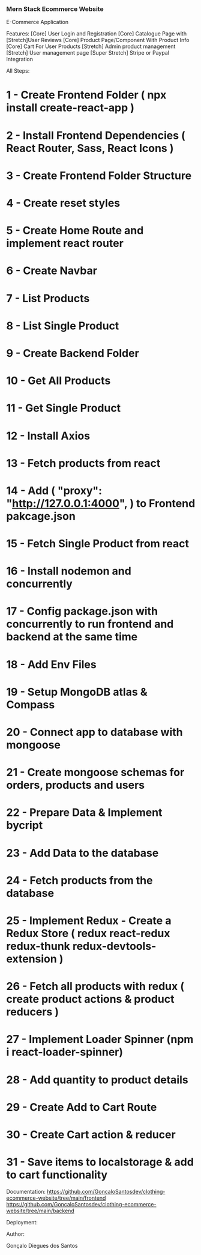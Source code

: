 ### Mern Stack Ecommerce Website ###

E-Commerce Application

Features:
    [Core] User Login and Registration
    [Core] Catalogue Page with [Stretch]User Reviews
    [Core] Product Page/Component With Product Info
    [Core] Cart For User Products
    [Stretch] Admin product management
    [Stretch] User management page
    [Super Stretch] Stripe or Paypal Integration

All Steps: 

# 1 - Create Frontend Folder ( npx install create-react-app )
# 2 - Install Frontend Dependencies ( React Router, Sass, React Icons )
# 3 - Create Frontend Folder Structure
# 4 - Create reset styles
# 5 - Create Home Route and implement react router 
# 6 - Create Navbar
# 7 - List Products 
# 8 - List Single Product 
# 9 - Create Backend Folder 
# 10 - Get All Products
# 11 - Get Single Product
# 12 - Install Axios
# 13 - Fetch products from react
# 14 - Add ( "proxy": "http://127.0.0.1:4000", ) to Frontend pakcage.json
# 15 - Fetch Single Product from react
# 16 - Install nodemon and concurrently
# 17 - Config package.json with concurrently to run frontend and backend at the same time
# 18 - Add Env Files
# 19 - Setup MongoDB atlas & Compass
# 20 - Connect app to database with mongoose
# 21 - Create mongoose schemas for orders, products and users
# 22 - Prepare Data & Implement bycript
# 23 - Add Data to the database
# 24 - Fetch products from the database
# 25 - Implement Redux - Create a Redux Store ( redux react-redux redux-thunk redux-devtools-extension )
# 26 - Fetch all products with redux ( create product actions & product reducers )
# 27 - Implement Loader Spinner (npm i react-loader-spinner)
# 28 - Add quantity to product details
# 29 - Create Add to Cart Route
# 30 - Create Cart action & reducer
# 31 - Save items to localstorage & add to cart functionality

Documentation: 
https://github.com/GoncaloSantosdev/clothing-ecommerce-website/tree/main/frontend
https://github.com/GoncaloSantosdev/clothing-ecommerce-website/tree/main/backend

Deployment:


Author: 

Gonçalo Diegues dos Santos


